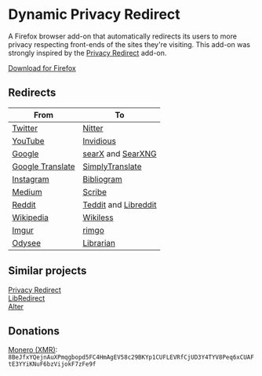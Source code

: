 # Dynamic Privacy Redirect

A Firefox browser add-on that automatically redirects its users to more privacy respecting front-ends of the sites they're visiting.
This add-on was strongly inspired by the [Privacy Redirect](https://github.com/SimonBrazell/privacy-redirect) add-on.

[Download for Firefox](https://addons.mozilla.org/en-US/firefox/addon/dynamic-privacy-redirect/)

## Redirects
|From                   				|To                                                             						|
|-------------------------------------------------------|---------------------------------------------------------------------------------------------------------------|
|[Twitter](https://twitter.com)				| [Nitter](https://github.com/zedeus/nitter)                    						|
|[YouTube](https://youtube.com)				| [Invidious](https://github.com/iv-org/invidious)              						|
|[Google](https://google.com)				| [searX](https://github.com/searx/searx) and [SearXNG](https://github.com/searxng/searxng)			|
|[Google Translate](https://translate.google.com)	| [SimplyTranslate](https://sr.ht/~metalune/SimplyTranslate/)   						|
|[Instagram](https://instagram.com)			| [Bibliogram](https://sr.ht/~cadence/bibliogram/)              						|
|[Medium](https://medium.com)				| [Scribe](https://sr.ht/~edwardloveall/scribe/)                						|
|[Reddit](https://reddit.com)				| [Teddit](https://codeberg.org/teddit/teddit) and [Libreddit](https://github.com/spikecodes/libreddit)		|
|[Wikipedia](https://wikipedia.org)			| [Wikiless](https://codeberg.org/orenom/Wikiless)              						|
|[Imgur](https://imgur.com)				| [rimgo](https://codeberg.org/video-prize-ranch/rimgo)         						|
|[Odysee](https://odysee.com)				| [Librarian](https://codeberg.org/librarian/librarian)         						|

## Similar projects
[Privacy Redirect](https://github.com/SimonBrazell/privacy-redirect)\
[LibRedirect](https://github.com/libredirect/libredirect/)\
[Alter](https://github.com/w3bdev1/alter)

## Donations
[Monero (XMR)](https://www.getmonero.org/): `8BeJfxYQejnAuXPmqgbopd5FC4HmAgEV58c29BKYp1CUFLEVRfCjUD3Y4TYV8Peq6xCUAFtE3YYiKNuF6bzVijokF7zFe9f`

